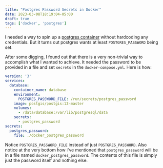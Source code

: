 ```yaml
---
title: "Postgres Password Secrets in Docker"
date: 2023-03-08T18:19:04-05:00
draft: true
tags: ['docker', 'postgres']
---
```


I needed a way to spin up a [postgres container](https://hub.docker.com/_/postgres) without hardcoding any credentials. But it turns out postgres wants at least `POSTGRES_PASSWORD` being set.
<!--more-->

After some digging, I found out that there is a very non-trivial way to accomplish what I wanted to achieve. It needed the password to be provided in a file and set `secrets` in the `docker-compose.yml`. Here is how:


```.yml
version: '3'
services:
  database:
    container_name: database
    environment:
      POSTGRES_PASSWORD_FILE: /run/secrets/postgres_password
    image: postgis/postgis:13-master
    volumes:
      - /data/database:/var/lib/postgresql/data
    secrets:
      - postgres_password
secrets:
  postgres_password:
    file: ./docker_postgres_password
```

Notice `POSTGRES_PASSWORD_FILE` instead of just `POSTGRES_PASSWORD`. Also notice at the very bottom how I've mentioned that `postgres_password` will be in a file named `docker_postgres_password`. The contents of this file is simply just the password itself and nothing else.

